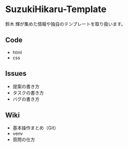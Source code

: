 # SuzukiHikaru-Template
鈴木 輝が集めた情報や独自のテンプレートを取り扱います。

## Code
* html
* css

## Issues
* 提案の書き方
* タスクの書き方
* バグの書き方

## Wiki
* 基本操作まとめ（Git）
* venv
* 質問の仕方
